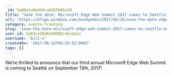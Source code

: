 ```yaml
---
_id: 5a88e1abbd6dca0d5f0d1e30
title: "Save the date: Microsoft Edge Web Summit 2017 comes to Seattle on September 13th"
url: 'https://blogs.windows.com/msedgedev/2017/06/20/save-the-date-edge-web-summit-2017-september-13th-seattle/#Wo2y3ABoISoxEiPp.97'
category: events-training
slug: 'save-the-date-microsoft-edge-web-summit-2017-comes-to-seattle-on-september-13th'
user_id: 5a83ce59d6eb0005c4ecda2c
username: 'bill-s'
createdOn: '2017-06-22T04:55:52.000Z'
tags: []
---
```


We’re thrilled to announce that our third annual Microsoft Edge Web Summit is coming to Seattle on September 13th, 2017!
